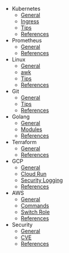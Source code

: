 - Kubernetes
  - [General](k8s/general.md)
  - [Ingress](k8s/ingress.md)
  - [Tips](k8s/tips.md)
  - [References](k8s/references.md)
- Prometheus
  - [General](prometheus/general.md)
  - [References](prometheus/references.md)
- Linux
  - [General](linux/general.md)
  - [awk](linux/awk.md)
  - [Tips](linux/tips.md)
  - [References](linux/references.md)
- Git
  - [General](git/general.md)
  - [Tips](git/tips.md)
  - [References](git/references.md)
- Golang
  - [General](golang/general.md)
  - [Modules](golang/modules.md)
  - [References](golang/references.md)
- Terraform
  - [General](terraform/general.md)
  - [References](terraform/references.md)
- GCP
  - [General](gcp/general.md)
  - [Cloud Run](gcp/cloudrun.md)
  - [Security Logging](gcp/security_logging.md)
  - [References](gcp/references.md)
- AWS
  - [General](aws/general.md)
  - [Commands](aws/command.md)
  - [Switch Role](aws/switch-role.md)
  - [References](aws/references.md)
- Security
  - [General](security/general.md)
  - [CVE](security/cve.md)
  - [References](security/references.md)
